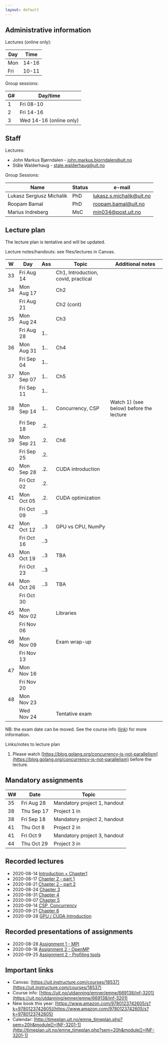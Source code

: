 ```yaml
---
layout: default
---
```


## Administrative information

Lectures (online only):

| Day | Time   |
| --- | ------ |
| Mon | 14-16  |
| Fri | 10-11  |


Group sessions:

| G#  | Day/time                 |
| --- | ---------                |
| 1   | Fri 08-10                |
| 2   | Fri 14-16                |
| 3   | Wed 14-16  (online only) |


## Staff

Lectures:
- John Markus Bjørndalen - john.markus.bjorndalen@uit.no
- Ståle Walderhaug      - stale.walderhaug@uit.no

Group Sessions: 

| Name                     | Status | e-mail                   |
| ------------------------ | ---    | ------------------------ |
| Lukasz Sergiusz Michalik | PhD    | lukasz.s.michalik@uit.no |
| Roopam Bamal             | PhD    | roopam.bamal@uit.no      |
| Marius Indreberg         | MsC    | min034@post.uit.no       |


## Lecture plan

The lecture plan is tentative and will be updated. 

Lecture notes/handouts: see files/lectures in Canvas. 

| W   | Day         | Ass | Topic                               | Additional notes                        |
| --- | ----------- | --- | ----------------------------------- | -----------------                       |
| 33  | Fri Aug 14  |     | Ch1, Introduction, covid, practical |                                         |
| 34  | Mon Aug 17  |     | Ch2                                 |                                         |
|     | Fri Aug 21  |     | Ch2 (cont)                          |                                         |
| 35  | Mon Aug 24  |     | Ch3                                 |                                         |
|     | Fri Aug 28  | 1.. |                                     |                                         |
| 36  | Mon Aug 31  | 1.. | Ch4                                 |                                         |
|     | Fri Sep 04  | 1.. |                                     |                                         |
| 37  | Mon Sep 07  | 1.. | Ch5                                 |                                         |
|     | Fri Sep 11  | 1.. |                                     |                                         |
| 38  | Mon Sep 14  | 1.. | Concurrency, CSP                    | Watch 1) (see below) before the lecture |
|     | Fri Sep 18  | .2. |                                     |                                         |
| 39  | Mon Sep 21  | .2. | Ch6                                 |                                         |
|     | Fri Sep 25  | .2. |                                     |                                         |
| 40  | Mon Sep 28  | .2. | CUDA introduction                   |                                         |
|     | Fri Oct 02  | .2. |                                     |                                         |
| 41  | Mon Oct 05  | .2. | CUDA optimization                   |                                         |
|     | Fri Oct 09  | ..3 |                                     |                                         |
| 42  | Mon Oct 12  | ..3 | GPU vs CPU, NumPy                   |                                         |
|     | Fri Oct 16  | ..3 |                                     |                                         |
| 43  | Mon Oct 19  | ..3 | TBA                                 |                                         |
|     | Fri Oct 23  | ..3 |                                     |                                         |
| 44  | Mon Oct 26  | ..3 | TBA                                 |                                         |
|     | Fri Oct 30  |     |                                     |                                         |
| 45  | Mon Nov 02  |     | Libraries                           |                                         |
|     | Fri Nov 06  |     |                                     |                                         |
| 46  | Mon Nov 09  |     | Exam wrap-up                        |                                         |
|     | Fri Nov 13  |     |                                     |                                         |
| 47  | Mon Nov 16  |     |                                     |                                         |
|     | Fri Nov 20  |     |                                     |                                         |
| 48  | Mon Nov 23  |     |                                     |                                         |
|     | Wed Nov 24  |     | Tentative exam                      |                                         |


NB: the exam date can be moved. See the course info ([link](https://en.uit.no/education/courses/course?p_document_id=619076)) for more information. 

Links/notes to lecture plan
1. Please watch [https://blog.golang.org/concurrency-is-not-parallelism](https://blog.golang.org/concurrency-is-not-parallelism) before the lecture. 



## Mandatory assignments

| W#   | Date       | Topic                        |
| ---- | -----      | -------                      |
| 35   | Fri Aug 28 | Mandatory project 1, handout |
| 38   | Thu Sep 17 | Project 1 in                 |
| 38   | Fri Sep 18 | Mandatory project 2, handout |
| 41   | Thu Oct 8  | Project 2 in                 |
| 41   | Fri Oct 9  | Mandatory project 3, handout |
| 44   | Thu Oct 29 | Project 3 in                 |


## Recorded lectures

* 2020-08-14 [Introduction + Chapter1](https://mediasite.uit.no/Mediasite/Play/263f931c17204d0fb3f1d18d72723aac1d)
* 2020-08-17 [Chapter 2 - part 1](https://mediasite.uit.no/Mediasite/Play/497897dcb592489aa6c8ada38877c2171d)
* 2020-08-21 [Chapter 2 - part 2](https://mediasite.uit.no/Mediasite/Play/3cd57f7235834076ad69c697032e526c1d)
* 2020-08-24 [Chapter 3](https://mediasite.uit.no/Mediasite/Play/80fd7ce8fa694b3c87b7be2f883de01e1d)
* 2020-08-31 [Chapter 4](https://mediasite.uit.no/Mediasite/Play/2a7eb0ca101c4ac383efc905e4301d551d)
* 2020-09-07 [Chapter 5](https://mediasite.uit.no/Mediasite/Play/c831a963798e45a98a7e448538ffa8581d)
* 2020-09-14 [CSP, Concurrency](https://mediasite.uit.no/Mediasite/Play/0cc2d910128047dbadc642b265c316ab1d)
* 2020-09-21 [Chapter 6](https://mediasite.uit.no/Mediasite/Play/9a5c993f805a47baad0b86e664fa0be91d)
* 2020-09-28 [GPU / CUDA Introduction](https://mediasite.uit.no/Mediasite/Play/0ca939b59dd4483e84cf8ab4c7154ac11d)

## Recorded presentations of assignments
* 2020-08-28 [Assignment 1 - MPI](https://mediasite.uit.no/Mediasite/Play/cd877206cf904316bad7365ee47c677b1d)
* 2020-09-18 [Assignment 2 - OpenMP](https://mediasite.uit.no/Mediasite/Play/9929d39e2b814db0b56e25cb1b0eaba21d)
* 2020-09-25 [Assignment 2 - Profiling tools](https://mediasite.uit.no/Mediasite/Play/4be5cdaaf44641e68fe70952ee416c351d)

## Important links

- Canvas: [https://uit.instructure.com/courses/18537](https://uit.instructure.com/courses/18537)
- Course info: [https://uit.no/utdanning/emner/emne/669138/inf-3201](https://uit.no/utdanning/emner/emne/669138/inf-3201)
- New book this year: [https://www.amazon.com/9780123742605/s?k=9780123742605](https://www.amazon.com/9780123742605/s?k=9780123742605)
- Calendar: [http://timeplan.uit.no/emne_timeplan.php?sem=20h&module[]=INF-3201-1](http://timeplan.uit.no/emne_timeplan.php?sem=20h&module[]=INF-3201-1)

